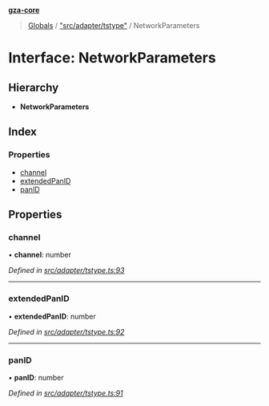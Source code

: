 **[gza-core](../README.md)**

> [Globals](../README.md) / ["src/adapter/tstype"](../modules/_src_adapter_tstype_.md) / NetworkParameters

# Interface: NetworkParameters

## Hierarchy

* **NetworkParameters**

## Index

### Properties

* [channel](_src_adapter_tstype_.networkparameters.md#channel)
* [extendedPanID](_src_adapter_tstype_.networkparameters.md#extendedpanid)
* [panID](_src_adapter_tstype_.networkparameters.md#panid)

## Properties

### channel

•  **channel**: number

*Defined in [src/adapter/tstype.ts:93](https://github.com/GrandeurSmart/gza-core/blob/master/src/src/adapter/tstype.ts#L93)*

___

### extendedPanID

•  **extendedPanID**: number

*Defined in [src/adapter/tstype.ts:92](https://github.com/GrandeurSmart/gza-core/blob/master/src/src/adapter/tstype.ts#L92)*

___

### panID

•  **panID**: number

*Defined in [src/adapter/tstype.ts:91](https://github.com/GrandeurSmart/gza-core/blob/master/src/src/adapter/tstype.ts#L91)*
